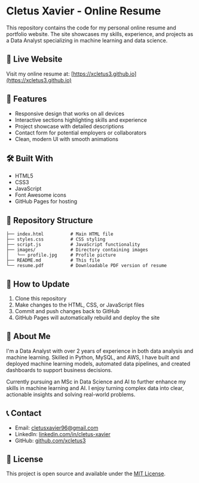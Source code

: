 # Cletus Xavier - Online Resume

This repository contains the code for my personal online resume and portfolio website. The site showcases my skills, experience, and projects as a Data Analyst specializing in machine learning and data science.

## 🔗 Live Website

Visit my online resume at: [https://xcletus3.github.io](https://xcletus3.github.io)

## 🚀 Features

- Responsive design that works on all devices
- Interactive sections highlighting skills and experience
- Project showcase with detailed descriptions
- Contact form for potential employers or collaborators
- Clean, modern UI with smooth animations

## 🛠️ Built With

- HTML5
- CSS3
- JavaScript
- Font Awesome icons
- GitHub Pages for hosting

## 📂 Repository Structure

```
├── index.html          # Main HTML file
├── styles.css          # CSS styling
├── script.js           # JavaScript functionality
├── images/             # Directory containing images
│   └── profile.jpg     # Profile picture
├── README.md           # This file
└── resume.pdf          # Downloadable PDF version of resume
```

## 🔄 How to Update

1. Clone this repository
2. Make changes to the HTML, CSS, or JavaScript files
3. Commit and push changes back to GitHub
4. GitHub Pages will automatically rebuild and deploy the site

## 📝 About Me

I'm a Data Analyst with over 2 years of experience in both data analysis and machine learning. Skilled in Python, MySQL, and AWS, I have built and deployed machine learning models, automated data pipelines, and created dashboards to support business decisions.

Currently pursuing an MSc in Data Science and AI to further enhance my skills in machine learning and AI. I enjoy turning complex data into clear, actionable insights and solving real-world problems.

## 📞 Contact

- Email: cletusxavier96@gmail.com
- LinkedIn: [linkedin.com/in/cletus-xavier](https://linkedin.com/in/cletus-xavier)
- GitHub: [github.com/xcletus3](https://github.com/xcletus3)

## 📄 License

This project is open source and available under the [MIT License](LICENSE).
